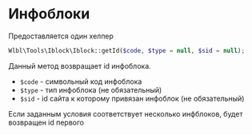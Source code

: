 # Инфоблоки

Предоставляется один хелпер
```php
Wlbl\Tools\Iblock\Iblock::getId($code, $type = null, $sid = null);
```
Данный метод возвращает id инфоблока.

* `$code` - символьный код инфоблока
* `$type` - тип инфоблока (не обязательный)
* `$sid` - id сайта к которому привязан инфоблок (не обязательный)

Если заданным условия соответствует несколько инфблоков, будет возвращен id первого
